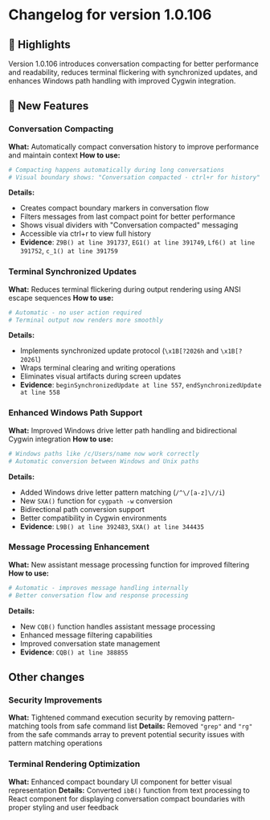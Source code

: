 # Changelog for version 1.0.106

## 🎯 Highlights
Version 1.0.106 introduces conversation compacting for better performance and readability, reduces terminal flickering with synchronized updates, and enhances Windows path handling with improved Cygwin integration.

## 🚀 New Features

### Conversation Compacting
**What:** Automatically compact conversation history to improve performance and maintain context
**How to use:**
```bash
# Compacting happens automatically during long conversations
# Visual boundary shows: "Conversation compacted · ctrl+r for history"
```
**Details:**
- Creates compact boundary markers in conversation flow
- Filters messages from last compact point for better performance
- Shows visual dividers with "Conversation compacted" messaging
- Accessible via ctrl+r to view full history
- **Evidence**: `Z9B() at line 391737`, `EG1() at line 391749`, `Lf6() at line 391752`, `c_1() at line 391759`

### Terminal Synchronized Updates
**What:** Reduces terminal flickering during output rendering using ANSI escape sequences
**How to use:**
```bash
# Automatic - no user action required
# Terminal output now renders more smoothly
```
**Details:**
- Implements synchronized update protocol (`\x1B[?2026h` and `\x1B[?2026l`)
- Wraps terminal clearing and writing operations
- Eliminates visual artifacts during screen updates
- **Evidence**: `beginSynchronizedUpdate at line 557`, `endSynchronizedUpdate at line 558`

### Enhanced Windows Path Support
**What:** Improved Windows drive letter path handling and bidirectional Cygwin integration
**How to use:**
```bash
# Windows paths like /c/Users/name now work correctly
# Automatic conversion between Windows and Unix paths
```
**Details:**
- Added Windows drive letter pattern matching (`/^\/[a-z]\//i`)
- New `SXA()` function for `cygpath -w` conversion
- Bidirectional path conversion support
- Better compatibility in Cygwin environments
- **Evidence**: `L9B() at line 392483`, `SXA() at line 344435`

### Message Processing Enhancement
**What:** New assistant message processing function for improved filtering
**How to use:**
```bash
# Automatic - improves message handling internally
# Better conversation flow and response processing
```
**Details:**
- New `CQB()` function handles assistant message processing
- Enhanced message filtering capabilities
- Improved conversation state management
- **Evidence**: `CQB() at line 388855`

## Other changes

### Security Improvements
**What:** Tightened command execution security by removing pattern-matching tools from safe command list
**Details:** Removed `"grep"` and `"rg"` from the safe commands array to prevent potential security issues with pattern matching operations

### Terminal Rendering Optimization
**What:** Enhanced compact boundary UI component for better visual representation
**Details:** Converted `ibB()` function from text processing to React component for displaying conversation compact boundaries with proper styling and user feedback
